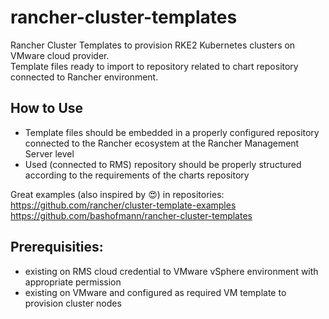 # rancher-cluster-templates

Rancher Cluster Templates to provision RKE2 Kubernetes clusters on VMware cloud provider.  
Template files ready to import to repository related to chart repository connected to Rancher environment.

## How to Use

* Template files should be embedded in a properly configured repository connected to the Rancher ecosystem at the Rancher Management Server level
* Used (connected to RMS) repository should be properly structured according to the requirements of the charts repository

Great examples (also inspired by :heart_eyes:) in repositories:  
https://github.com/rancher/cluster-template-examples  
https://github.com/bashofmann/rancher-cluster-templates

## Prerequisities:
* existing on RMS cloud credential to VMware vSphere environment with appropriate permission
* existing on VMware and configured as required VM template to provision cluster nodes
